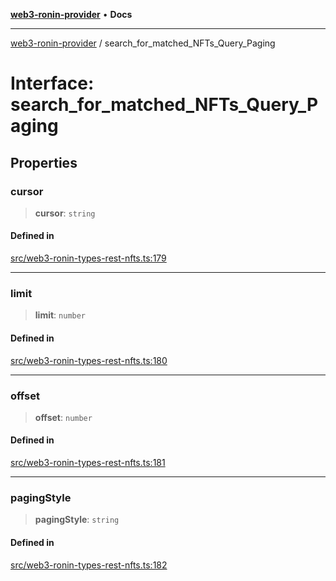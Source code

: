 [**web3-ronin-provider**](../README.md) • **Docs**

***

[web3-ronin-provider](../globals.md) / search\_for\_matched\_NFTs\_Query\_Paging

# Interface: search\_for\_matched\_NFTs\_Query\_Paging

## Properties

### cursor

> **cursor**: `string`

#### Defined in

[src/web3-ronin-types-rest-nfts.ts:179](https://github.com/chuacw/web3-ronin-provider/blob/a0101c455e71e221c1f508afff12749e77bf1fd8/src/web3-ronin-types-rest-nfts.ts#L179)

***

### limit

> **limit**: `number`

#### Defined in

[src/web3-ronin-types-rest-nfts.ts:180](https://github.com/chuacw/web3-ronin-provider/blob/a0101c455e71e221c1f508afff12749e77bf1fd8/src/web3-ronin-types-rest-nfts.ts#L180)

***

### offset

> **offset**: `number`

#### Defined in

[src/web3-ronin-types-rest-nfts.ts:181](https://github.com/chuacw/web3-ronin-provider/blob/a0101c455e71e221c1f508afff12749e77bf1fd8/src/web3-ronin-types-rest-nfts.ts#L181)

***

### pagingStyle

> **pagingStyle**: `string`

#### Defined in

[src/web3-ronin-types-rest-nfts.ts:182](https://github.com/chuacw/web3-ronin-provider/blob/a0101c455e71e221c1f508afff12749e77bf1fd8/src/web3-ronin-types-rest-nfts.ts#L182)

